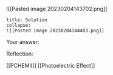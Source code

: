 

![[Pasted image 20230204143702.png]]
```ad-note
title: Solution
collapse:
![[Pasted image 20230204144403.png]]

```

Your answer:

Reflection:

[[PCHEMII]] [[Photoelectric Effect]]